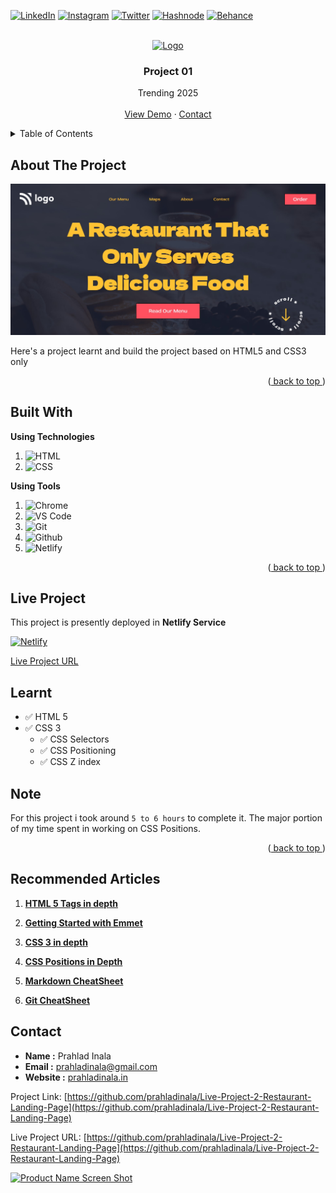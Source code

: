 <div id="top"></div>

<!-- Social Links -->

[![LinkedIn][linkedin-shield]][linkedin-url]
[![Instagram][instagram-shield]][instagram-url]
[![Twitter][twitter-shield]][twitter-url]
[![Hashnode][hashnode-shield]][hashnode-url]
[![Behance][behance-shield]][behance-url]

<!-- PROJECT LOGO -->
<br />
<div align="center">
  <a href="https://github.com/prahladinala/Live-Project-2-Restaurant-Landing-Page">
    <img src="https://learncodeonline.in/mascot.png" alt="Logo" width="80">
  </a>

<h3 align="center">Project 01</h3>

  <p align="center">
    Trending 2025
    <br />
    <br />
    <a href="https://trending25.netlify.app/">View Demo</a>
    ·
    <a href="https://prahladinala.in/contact">Contact</a>
  </p>
</div>

<!-- TABLE OF CONTENTS -->
<details>
  <summary>Table of Contents</summary>
  <ol>
    <li>
      <a href="#about-the-project">About The Project</a>
    </li>
    <li><a href="#built-with">Built With</a></li>
    <li><a href="#live-project">Live Project</a></li>
    <li><a href="#learnt">Learnt</a></li>
    <li><a href="#recommended-articles">Recommended Articles</a></li>
    <li><a href="#contact">About Me</a></li>

  </ol>
</details>

<!-- ABOUT THE PROJECT -->

## About The Project

![Project 01: Trending 2025](./readme_assets/Project02.jpg)

Here's a project learnt and build the project based on HTML5 and CSS3 only

<p align="right">(<a href="#top"> back to top </a>)</p>

## Built With

**Using Technologies**

1. ![HTML][html-shield]
2. ![CSS][css-shield]

**Using Tools**

1. ![Chrome][chrome-shield]
2. ![VS Code][vscode-shield]
3. ![Git][git-shield]
4. ![Github][github-shield]
5. ![Netlify][netlify-shield]

<p align="right">(<a href="#top"> back to top </a>)</p>

## Live Project

This project is presently deployed in **Netlify Service**

[![Netlify][netlify-shield]][project-url]

[Live Project URL](https://trending25.netlify.app/)

<!-- LEARNT -->

## Learnt

- ✅ HTML 5
- ✅ CSS 3
  - ✅ CSS Selectors
  - ✅ CSS Positioning
  - ✅ CSS Z index

<!-- NOTE -->

## Note

For this project i took around `5 to 6 hours` to complete it. The major portion of my time spent in working on CSS Positions.

<p align="right">(<a href="#top"> back to top </a>)</p>

<!-- Recommended Articles -->

## Recommended Articles

1. [**HTML 5 Tags in depth**](https://blogs.prahladinala.in/what-is-html-and-what-is-css)

2. [**Getting Started with Emmet**](https://blogs.prahladinala.in/getting-started-with-emmet)

3. [**CSS 3 in depth**](https://blogs.prahladinala.in/)

4. [**CSS Positions in Depth**](https://blogs.prahladinala.in/positions-in-css)

5. [**Markdown CheatSheet**](https://blogs.prahladinala.in/introduction-to-markdown)

6. [**Git CheatSheet**](https://blogs.prahladinala.in/git-cheatsheet)

<!-- CONTACT -->

## Contact

- **Name :** Prahlad Inala
- **Email :** prahladinala@gmail.com
- **Website :** [prahladinala.in](https://prahladinala.in)

Project Link: [https://github.com/prahladinala/Live-Project-2-Restaurant-Landing-Page](https://github.com/prahladinala/Live-Project-2-Restaurant-Landing-Page)

Live Project URL: [https://github.com/prahladinala/Live-Project-2-Restaurant-Landing-Page](https://github.com/prahladinala/Live-Project-2-Restaurant-Landing-Page)

<!-- BACK TO TOP -->

[![Product Name Screen Shot][backtotop-shield]](#top)

<!-- MARKDOWN LINKS & IMAGES -->

[stars-shield]: https://img.shields.io/github/stars/prahladinala/repo_name.svg?style=for-the-badge
[stars-url]: https://github.com/prahladinala/ineuron-live-class-project-1/stargazers

<!-- Linkedin -->

[linkedin-shield]: https://img.shields.io/badge/-LinkedIn-black.svg?style=for-the-badge&logo=linkedin&colorB=0B5FBB
[linkedin-url]: https://linkedin.com/in/prahladinala

<!-- Instagram -->

[instagram-shield]: https://img.shields.io/badge/Instagram-%23E4405F.svg?style=for-the-badge&logo=Instagram&logoColor=white
[instagram-url]: https://instagram.com/prahladinala

<!-- Twitter -->

[twitter-shield]: https://img.shields.io/badge/Twitter-%231DA1F2.svg?style=for-the-badge&logo=Twitter&logoColor=white
[twitter-url]: https://twitter.com/prahladinala

<!-- Hashnode -->

[hashnode-shield]: https://img.shields.io/badge/Hashnode-2962FF?style=for-the-badge&logo=hashnode&logoColor=white
[hashnode-url]: https://blogs.prahladinala.in

<!-- Behance -->

[behance-shield]: https://img.shields.io/badge/Behance-1769ff?style=for-the-badge&logo=behance&logoColor=white
[behance-url]: https://www.behance.net/prahladinala

<!-- Back to Top -->

[backtotop-shield]: https://img.shields.io/badge/Back%20to%20Top-%5E-brightgreen

<!-- Tools and Technologies -->

[html-shield]: https://img.shields.io/badge/html5-%23E34F26.svg?style=for-the-badge&logo=html5&logoColor=white
[css-shield]: https://img.shields.io/badge/css3-%231572B6.svg?style=for-the-badge&logo=css3&logoColor=white
[vscode-shield]: https://img.shields.io/badge/Visual%20Studio%20Code-0078d7.svg?style=for-the-badge&logo=visual-studio-code&logoColor=white
[chrome-shield]: https://img.shields.io/badge/Google%20Chrome-4285F4?style=for-the-badge&logo=GoogleChrome&logoColor=white
[netlify-shield]: https://img.shields.io/badge/netlify-%23000000.svg?style=for-the-badge&logo=netlify&logoColor=#00C7B7
[git-shield]: https://img.shields.io/badge/git-%23F05033.svg?style=for-the-badge&logo=git&logoColor=white
[github-shield]: https://img.shields.io/badge/github-%23121011.svg?style=for-the-badge&logo=github&logoColor=white

<!-- Project screenshot -->

[product-screenshot]: /readme_assets/project01.jpg
[project-url]: https://trending25.netlify.app/
